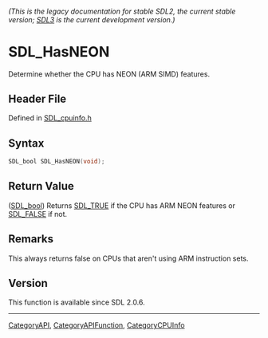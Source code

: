 ###### (This is the legacy documentation for stable SDL2, the current stable version; [SDL3](https://wiki.libsdl.org/SDL3/) is the current development version.)
# SDL_HasNEON

Determine whether the CPU has NEON (ARM SIMD) features.

## Header File

Defined in [SDL_cpuinfo.h](https://github.com/libsdl-org/SDL/blob/SDL2/include/SDL_cpuinfo.h)

## Syntax

```c
SDL_bool SDL_HasNEON(void);
```

## Return Value

([SDL_bool](SDL_bool)) Returns [SDL_TRUE](SDL_TRUE) if the CPU has ARM NEON
features or [SDL_FALSE](SDL_FALSE) if not.

## Remarks

This always returns false on CPUs that aren't using ARM instruction sets.

## Version

This function is available since SDL 2.0.6.

----
[CategoryAPI](CategoryAPI), [CategoryAPIFunction](CategoryAPIFunction), [CategoryCPUInfo](CategoryCPUInfo)

